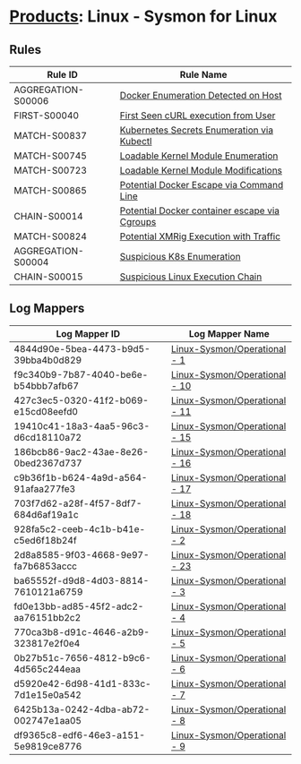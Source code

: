 # [Products](README.md): Linux - Sysmon for Linux

## Rules

|Rule ID|Rule Name|
|----|----|
|AGGREGATION-S00006|[Docker Enumeration Detected on Host](../rules/AGGREGATION-S00006.md)|
|FIRST-S00040|[First Seen cURL execution from User](../rules/FIRST-S00040.md)|
|MATCH-S00837|[Kubernetes Secrets Enumeration via Kubectl](../rules/MATCH-S00837.md)|
|MATCH-S00745|[Loadable Kernel Module Enumeration](../rules/MATCH-S00745.md)|
|MATCH-S00723|[Loadable Kernel Module Modifications](../rules/MATCH-S00723.md)|
|MATCH-S00865|[Potential Docker Escape via Command Line](../rules/MATCH-S00865.md)|
|CHAIN-S00014|[Potential Docker container escape via Cgroups](../rules/CHAIN-S00014.md)|
|MATCH-S00824|[Potential XMRig Execution with Traffic](../rules/MATCH-S00824.md)|
|AGGREGATION-S00004|[Suspicious K8s Enumeration](../rules/AGGREGATION-S00004.md)|
|CHAIN-S00015|[Suspicious Linux Execution Chain](../rules/CHAIN-S00015.md)|


## Log Mappers

|Log Mapper ID|Log Mapper Name|
|----|----|
|4844d90e-5bea-4473-b9d5-39bba4b0d829|[Linux-Sysmon/Operational - 1](../mappings/4844d90e-5bea-4473-b9d5-39bba4b0d829.md)|
|f9c340b9-7b87-4040-be6e-b54bbb7afb67|[Linux-Sysmon/Operational - 10](../mappings/f9c340b9-7b87-4040-be6e-b54bbb7afb67.md)|
|427c3ec5-0320-41f2-b069-e15cd08eefd0|[Linux-Sysmon/Operational - 11](../mappings/427c3ec5-0320-41f2-b069-e15cd08eefd0.md)|
|19410c41-18a3-4aa5-96c3-d6cd18110a72|[Linux-Sysmon/Operational - 15](../mappings/19410c41-18a3-4aa5-96c3-d6cd18110a72.md)|
|186bcb86-9ac2-43ae-8e26-0bed2367d737|[Linux-Sysmon/Operational - 16](../mappings/186bcb86-9ac2-43ae-8e26-0bed2367d737.md)|
|c9b36f1b-b624-4a9d-a564-91afaa277fe3|[Linux-Sysmon/Operational - 17](../mappings/c9b36f1b-b624-4a9d-a564-91afaa277fe3.md)|
|703f7d62-a28f-4f57-8df7-684d6af19a1c|[Linux-Sysmon/Operational - 18](../mappings/703f7d62-a28f-4f57-8df7-684d6af19a1c.md)|
|928fa5c2-ceeb-4c1b-b41e-c5ed6f18b24f|[Linux-Sysmon/Operational - 2](../mappings/928fa5c2-ceeb-4c1b-b41e-c5ed6f18b24f.md)|
|2d8a8585-9f03-4668-9e97-fa7b6853accc|[Linux-Sysmon/Operational - 23](../mappings/2d8a8585-9f03-4668-9e97-fa7b6853accc.md)|
|ba65552f-d9d8-4d03-8814-7610121a6759|[Linux-Sysmon/Operational - 3](../mappings/ba65552f-d9d8-4d03-8814-7610121a6759.md)|
|fd0e13bb-ad85-45f2-adc2-aa76151bb2c2|[Linux-Sysmon/Operational - 4](../mappings/fd0e13bb-ad85-45f2-adc2-aa76151bb2c2.md)|
|770ca3b8-d91c-4646-a2b9-323817e2f0e4|[Linux-Sysmon/Operational - 5](../mappings/770ca3b8-d91c-4646-a2b9-323817e2f0e4.md)|
|0b27b51c-7656-4812-b9c6-4d565c244eaa|[Linux-Sysmon/Operational - 6](../mappings/0b27b51c-7656-4812-b9c6-4d565c244eaa.md)|
|d5920e42-6d98-41d1-833c-7d1e15e0a542|[Linux-Sysmon/Operational - 7](../mappings/d5920e42-6d98-41d1-833c-7d1e15e0a542.md)|
|6425b13a-0242-4dba-ab72-002747e1aa05|[Linux-Sysmon/Operational - 8](../mappings/6425b13a-0242-4dba-ab72-002747e1aa05.md)|
|df9365c8-edf6-46e3-a151-5e9819ce8776|[Linux-Sysmon/Operational - 9](../mappings/df9365c8-edf6-46e3-a151-5e9819ce8776.md)|


